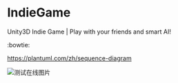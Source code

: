 # IndieGame
Unity3D Indie Game | Play with your friends and smart AI!

:bowtie:

https://plantuml.com/zh/sequence-diagram

![测试在线图片](http://www.plantuml.com/plantuml/png/SoWkIImgAKygvj9I2CyloadXqj9ISCnDBSfCJbG0ihNY5PmJyn9JO1pVr8hCv7m8EpJO4QJQjRGelo0L8gJWcfUUavYN0kMvfnRb9kPLGdd11OcPULmEgNaf8Fi0)